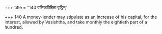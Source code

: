 +++
title = "140 वसिष्ठविहितां वृद्धिम्"

+++
140	A money-lender may stipulate as an increase of his capital, for the interest, allowed by Vasishtha, and take monthly the eightieth part of a hundred.